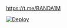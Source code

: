 https://t.me/BANDA1M

[![Deploy](https://www.herokucdn.com/deploy/button.svg)](https://heroku.com/deploy?template=https://github.com/ahme018/alazizy)
